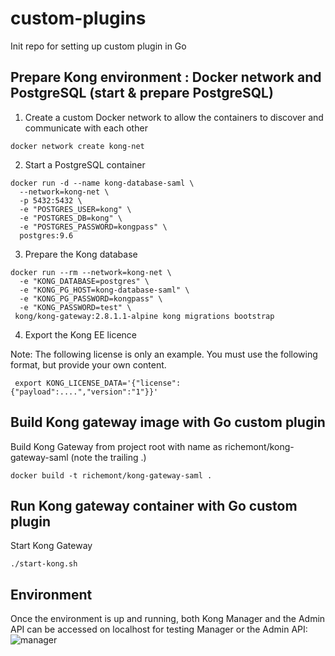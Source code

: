 # custom-plugins
Init repo for setting up custom plugin in Go

## Prepare Kong environment : Docker network and PostgreSQL (start & prepare PostgreSQL)
1) Create a custom Docker network to allow the containers to discover and communicate with each other
``` 
docker network create kong-net
``` 
2) Start a PostgreSQL container
```
docker run -d --name kong-database-saml \
  --network=kong-net \
  -p 5432:5432 \
  -e "POSTGRES_USER=kong" \
  -e "POSTGRES_DB=kong" \
  -e "POSTGRES_PASSWORD=kongpass" \
  postgres:9.6
```
3) Prepare the Kong database
```
docker run --rm --network=kong-net \
  -e "KONG_DATABASE=postgres" \
  -e "KONG_PG_HOST=kong-database-saml" \
  -e "KONG_PG_PASSWORD=kongpass" \
  -e "KONG_PASSWORD=test" \
 kong/kong-gateway:2.8.1.1-alpine kong migrations bootstrap
```
4) Export the Kong EE licence

Note: The following license is only an example. You must use the following format, but provide your own content.
```
 export KONG_LICENSE_DATA='{"license":{"payload":....","version":"1"}}'

```

## Build Kong gateway image with Go custom plugin
Build Kong Gateway from project root with name as richemont/kong-gateway-saml (note the trailing .)
```
docker build -t richemont/kong-gateway-saml .
```
## Run Kong gateway container with Go custom plugin
Start Kong Gateway
```
./start-kong.sh
```

## Environment
Once the environment is up and running, both Kong Manager and the Admin API can be accessed on localhost for testing
Manager or the Admin API:
![manager](./image/browse-saml-plugin)

